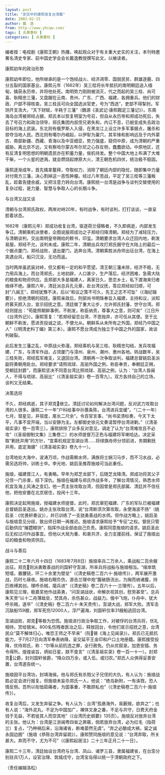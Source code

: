 ```yaml
---
layout: post
title: "史实中的康熙收复台湾戴"
date: 2002-02-15
author: 戴　逸
from: http://www.yhcqw.com/
tags: [ 炎黄春秋 ]
categories: [ 炎黄春秋 ]
---
```




编者按：电视剧《康熙王朝》热播，唤起观众对于有关重大史实的关注，本刊特邀著名清史专家、前中国史学会会长戴逸教授撰写此文，以飨读者。

康熙初年的政治形势


康熙幼年即位，他所继承的是一个饱经战火、经济凋零、国弱民贫、群雄逐鹿、四分五裂的国家基业。康熙元年（1662年）吴三桂将长年抵抗的南明朝廷追入缅甸，擒获永历帝，并将他处死。南明势力刚刚被消灭，代之而起的吴三桂、尚可喜、耿精忠三藩，又盘踞在云南、贵州、广东、广西、福建，各拥重兵。他们的财政、户部不得核查。吴三桂且可向全国选派官吏，号为“西选”，吏部不得掣肘。军饷开支浩大，“天下财赋，半耗于三藩”（魏源《圣武记·康熙戡定三藩记》）。东南海岛台湾被郑经占据，郑氏本以恢复明室为号召，但自从永历帝和郑成功死后，失去了号召力和政治领导，郑氏集团内叔侄兄弟失和，内讧不息，已蜕变成失去政治目标的海上武装。东北则有俄罗斯人入侵，在黑龙江上设立许多军事据点，屠杀和掠夺当地人民。西北则有噶尔丹崛起，以伊犁为巢穴，其军锋和影响远及于内外蒙古、南部新疆、西藏、青海以及中亚细亚，势力强盛，窥伺中原，成为清朝的严重威胁。离北京不远，又有察哈尔蒙古布尔尼之心存反侧，蠢蠢欲动。中原地区，还有反清复明思想的明朝遗民亦在积蓄力量，俟机待发。整个中国大地上布满了大堆干柴，一个火星的迸溅，就会燃烧起燎原大火，清王朝危机四伏，统治极不稳固。


康熙逐渐成年，首先擒拿鳌拜，夺取权力，消除了朝廷内部的隐忧，随即集中力量对付南方三藩，决心割掉这一恶性肿瘤。经过八年苦战，平定了吴三桂等三藩叛乱，趁着告捷余威，又把注意力转向台湾。康熙统一台湾是战争与谈判交替使用的复杂过程，是力量、智慧与争取人心的长期斗争。

与台湾又战又谈

清朝与台湾郑氏政权，两岸对峙20年，有时战争，有时谈判，打打谈谈，一直呈胶着状态。


1662年（康熙元年）郑成功收复台湾，驱逐荷兰侵略者，不久即病逝，内部发生争讧。清朝乘机派使者，企图说服郑成功之子郑经归降清朝。郑经为了减轻压力，与清朝谈判，交出南明皇帝赐给的敕书，印玺。清朝要求台湾人众迁回内地，剃发易服，郑经不允，谈判未成。康熙二年，清朝出兵攻打郑氏据守在大陆上的最后一个据点厦门，郑经战败，退出厦门，逃奔台湾。清朝乘胜派舟师出征台湾，在海上突遇台风，船只沉没，无功而返。


当时两岸虽武装对峙，但又都有一定的和平愿望。清王朝三藩未除，经济不稳，无力用兵海上。而台湾郑氏，土地初辟，人口甚少，生产落后，经济困难，急需大陆的粮食和物资供应。且郑部大多是福建人，离家日久，思恋乡土，私下渡海来归者络绎不绝。康熙六年，清廷派总兵孔元章，赴台湾议抚，答应郑经如归顺，可封“八闽王”，郑经犹豫不决，后以“和议之策不可久，先王之志不可坠”（《海纪辑要》），拒绝清朝的招抚。康熙亲政后，刑部尚书明珠奉旨入福建，主持和议，派知府慕天颜入台，宣示招抚之意。清廷做了重大让步，允许郑氏封藩，世守台湾。郑经则提出：“苟能照朝鲜事例，不削发，称臣纳贡，尊事大之意，则可矣”（江日升《台湾外记》）。康熙答复：“若郑经留恋台湾，不思抛弃，亦可任从其便。至于比朝鲜不剃发，愿进贡投诚之说，不便允从。朝鲜系从未所有之外国，郑经乃中国之人”（《明清史料丁编》第三本）。康熙不愿台湾成为独立于中国之外的国家，故谈判破裂。


此后发生三藩之乱，中原战火弥漫。郑经乘机与吴三桂、耿精忠勾结，发兵攻福建、广东，与清军作战，占领厦门与漳州、泉州、潮州、惠州各地。转战数年，吴三桂失败，郑经孤军难支，又退回台湾。清朝再一次争取谈判，福建总督姚启圣派副将黄朝用赴台。郑经要求“请照琉球、高丽外国之例，称臣奉贡，奉朝廷正朔，受朝廷封爵”，而康熙坚决不同意台湾比照琉球、高丽之例，认为：“台湾人皆闽人，不得与琉球、高丽比”（《清圣祖实录》卷一百零九）。双方各持自己的立场，谈判又无结果。

决策选将


不久，郑经病逝，其子郑克继立。清廷讨论如何解决台湾问题，反对武力攻取台湾的人很多。康熙二十一年“户科给事中孙蕙条陈，台湾进兵宜缓”。“（二十一年）七月，彗星见，井宿度，尾长二尺余”。令百官言事，“尚书梁清标奏，今天下太平，凡事不宜开端，当以安静为主。左都御史徐元文奏请暂停台湾进剿。”（《清圣祖实录》卷一百零三）。康熙排除了众多反对意见，调走了认为“台湾难攻且不必攻”（《圣祖御制文集》三集卷二）的水师提督万正色与福建将军喇哈达。决定采取“剿抚并用”的方针，“宜乘机规定澎湖台湾……将绿旗舟师分领前进，务期剿抚并用，底定海疆”（《清圣祖实录》卷九十一）。

台湾地处大海中，波涛万顷，作战需赖水师，满族将士娴习马步，而不习水战，必需另选将帅，训练士卒。李光地、姚启圣推荐施琅可当此重任。


施琅，福建晋江人，有勇略。早年为郑芝龙部下，后随芝龙降清。郑成功将其父子兄侄一门杀害，结下深仇。施琅在福建与郑氏作战多年，了解台湾情况，熟悉水师机宜及海上风涛之变幻。他一贯主张攻取台湾，但因曾是郑氏部属、清廷并不信任他，把他安置在北京居住，投闲十三年。


康熙决定起用施琅，授福建水师提督。此时，郑氏窜犯福建、广东的军队已被福建总督姚启圣逐出。姚亦主张攻取台湾，说“台湾断须次第攻取，永使海波不扬”（姚启圣：《忧畏轩奏议》），并已训练了一支骁勇善战的水师。但作战方略上，姚启圣与施琅意见分歧，致出师日期一再推迟。施琅请求康熙给予“专征”之权。督抚只管后勤供应“摧趱粮饷”，指挥作战全部由自己负责。康熙同意施琅的请求。姚启圣此后无权过问作战事宜。但他以大局为重、和衷共济，全力支援前线，保证了施琅出征的粮食和物资供应。

战斗与善后


康熙二十二年六月十四日（1683年7月8日）施琅率兵二万余人，乘战船二百余艘出征。郑克则派勇敢善战的刘国轩守澎湖，所率兵将战船与施琅相当。“缘岸筑短墙，置腰铳，环二十余里为壁垒”（《清史稿卷二百六十·施琅传》），两军展开激战，历时七昼夜。施琅右眼负伤，游击兰理中炮“腹破肠流出，为掬而纳诸腹，持匹练缚其创。理呼杀贼，麾兵进”（《清史稿》卷二百六十一·兰理传）。五年以后，康熙见兰理，极嘉奖他作战英勇，“问澎湖战状，命解衣视其创，慰劳甚至”。总兵朱天贵“以十二舟薄敌垒，焚其舟，杀伤甚众，战益力。俄中飞炮，仆舟中，犹大呼杀贼，遂卒”（《清史稿》卷二百六十·朱天贵传）。澎湖大战，郑军大败。清军击沉敌船159艘，郑军死伤12000人，浮尸遍海，刘国轩仅率31艘船逃回台湾。


澎湖战败，郑克等极为恐慌。施琅进行政治争取工作，对被俘的台湾兵将，优礼相待，赏给银米。800名伤残者医治之后，释放回台，令他们宣示招抚之意，台湾民众“莫不解体归心，唯恐王师之不早来”（阮锡《海上见闻录》）。郑氏已无抵抗能力，于7月27日向清军奉表纳降，呈交延平王金印和户口土地册籍。康熙接受投降，优待郑氏，称：“尔等从前抗违之罪，全行赦免。仍从优叙录。加恩安插、务令得所。煌煌谕旨，炳如日星，朕不食言”（《清圣祖实录》卷一百一十一）。封郑克公爵，封刘国轩侯爵，“降众四万余，或入伍，或归农。”郑氏人众俱得妥善安置，台湾遂告统一。


施琅因平台湾功，封靖海侯。他与郑氏有杀戮父子兄侄的大仇，有人认为：施琅战胜必定会进行报复。但施琅未妄杀郑氏一人，他说：“绝岛新附，一有诛戮，恐人情反侧。吾所以衔恤茹痛者，为国事重，不敢顾私也”（《清史稿卷二百六十·施琅传》）。


收复台湾后，又发生弃留之争。有人认为：台湾“孤悬海外，易薮贼，欲弃之”；也有人说：“海外泥丸，不足为中国加广，裸体文身之番，不足与共守，日费天府金钱于无益，不若徙其人而空其地”（《台湾历史纲要》135页）。施琅反对放弃台湾的主张。他认为：台湾是江浙闽粤四省之屏蔽，倘若放弃台湾，必为红毛（指荷兰）复占，“乃种祸后来，沿海诸省，断难晏然无虞”。“弃之必酿成大祸，留之诚永固边圉”（施琅《恭陈台湾弃留疏》）。康熙赞同施琅的意见说：“台湾弃取，所关甚大。弃而不守，尤为不可”（《康熙起居注》二十三年正月二十一日）。

康熙二十三年，清廷始设台湾府与台湾、凤山、诸罗三县，隶属福建省，在台澎分别驻兵1万人，设官治理、筑城戍守，台湾宝岛得以统一于清朝政府之下。

（责任编辑洛松）



